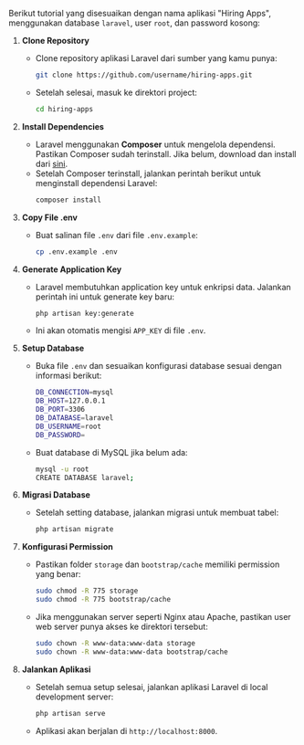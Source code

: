Berikut tutorial yang disesuaikan dengan nama aplikasi "Hiring Apps", menggunakan database `laravel`, user `root`, dan password kosong:

1. **Clone Repository**
   - Clone repository aplikasi Laravel dari sumber yang kamu punya:
     ```bash
     git clone https://github.com/username/hiring-apps.git
     ```
   - Setelah selesai, masuk ke direktori project:
     ```bash
     cd hiring-apps
     ```

2. **Install Dependencies**
   - Laravel menggunakan **Composer** untuk mengelola dependensi. Pastikan Composer sudah terinstall. Jika belum, download dan install dari [sini](https://getcomposer.org/).
   - Setelah Composer terinstall, jalankan perintah berikut untuk menginstall dependensi Laravel:
     ```bash
     composer install
     ```

3. **Copy File .env**
   - Buat salinan file `.env` dari file `.env.example`:
     ```bash
     cp .env.example .env
     ```

4. **Generate Application Key**
   - Laravel membutuhkan application key untuk enkripsi data. Jalankan perintah ini untuk generate key baru:
     ```bash
     php artisan key:generate
     ```
   - Ini akan otomatis mengisi `APP_KEY` di file `.env`.

5. **Setup Database**
   - Buka file `.env` dan sesuaikan konfigurasi database sesuai dengan informasi berikut:
     ```bash
     DB_CONNECTION=mysql
     DB_HOST=127.0.0.1
     DB_PORT=3306
     DB_DATABASE=laravel
     DB_USERNAME=root
     DB_PASSWORD=
     ```
   - Buat database di MySQL jika belum ada:
     ```bash
     mysql -u root
     CREATE DATABASE laravel;
     ```

6. **Migrasi Database**
   - Setelah setting database, jalankan migrasi untuk membuat tabel:
     ```bash
     php artisan migrate
     ```

7. **Konfigurasi Permission**
   - Pastikan folder `storage` dan `bootstrap/cache` memiliki permission yang benar:
     ```bash
     sudo chmod -R 775 storage
     sudo chmod -R 775 bootstrap/cache
     ```
   - Jika menggunakan server seperti Nginx atau Apache, pastikan user web server punya akses ke direktori tersebut:
     ```bash
     sudo chown -R www-data:www-data storage
     sudo chown -R www-data:www-data bootstrap/cache
     ```

8. **Jalankan Aplikasi**
   - Setelah semua setup selesai, jalankan aplikasi Laravel di local development server:
     ```bash
     php artisan serve
     ```
   - Aplikasi akan berjalan di `http://localhost:8000`.